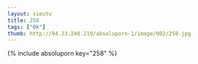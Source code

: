 ```yaml
--- 
layout: sieutv
title: 258
tags: ["0k"]
thumb: http://94.23.248.219/absoluporn-1/image/002/258.jpg
---
```

{% include absoluporn key="258" %} 
